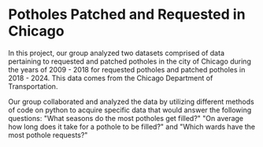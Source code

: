 # Potholes Patched and Requested in Chicago

In this project, our group analyzed two datasets comprised of data pertaining to requested and patched potholes in the city of Chicago during the years of 2009 - 2018 for requested potholes and patched potholes in 2018 - 2024. This data comes from the Chicago Department of Transportation.

Our group collaborated and analyzed the data by utilizing different methods of code on python to acquire specific data that would answer the following questions: "What seasons do the most potholes get filled?" "On average how long does it take for a pothole to be filled?" and "Which wards have the most pothole requests?"
